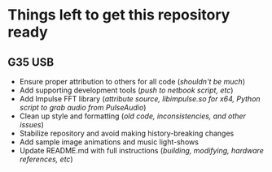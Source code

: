 Things left to get this repository ready
===============

## G35 USB

* Ensure proper attribution to others for all code (*shouldn't be much*)
* Add supporting development tools (*push to netbook script, etc*)
* Add Impulse FFT library (*attribute source, libimpulse.so for x64, Python script to grab audio from PulseAudio*)
* Clean up style and formatting (*old code, inconsistencies, and other issues*)
* Stabilize repository and avoid making history-breaking changes
* Add sample image animations and music light-shows
* Update README.md with full instructions (*building, modifying, hardware references, etc*)
